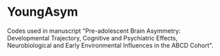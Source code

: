 # YoungAsym
Codes used in manuscript "Pre-adolescent Brain Asymmetry: Developmental Trajectory, Cognitive and Psychiatric Effects, Neurobiological and Early Environmental Influences in the ABCD Cohort".
